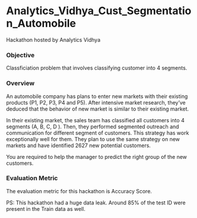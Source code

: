 # Analytics_Vidhya_Cust_Segmentation_Automobile
Hackathon hosted by Analytics Vidhya

### Objective
Classficiation problem that involves classifying customer into 4 segments.

### Overview
An automobile company has plans to enter new markets with their existing products (P1, P2, P3, P4 and P5). After intensive market research, they’ve deduced that the behavior of new market is similar to their existing market. 

In their existing market, the sales team has classified all customers into 4 segments (A, B, C, D ). Then, they performed segmented outreach and communication for different segment of customers. This strategy has work exceptionally well for them. They plan to use the same strategy on new markets and have identified 2627 new potential customers. 

You are required to help the manager to predict the right group of the new customers.

### Evaluation Metric
The evaluation metric for this hackathon is Accuracy Score.

PS: This hackathon had a huge data leak. Around 85% of the test ID were present in the Train data as well.


